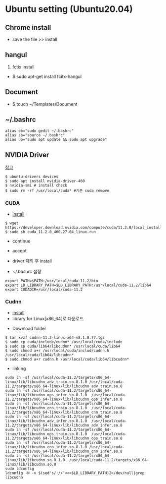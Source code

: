 # Ubuntu setting (Ubuntu20.04)
## Chrome install
- save the file >> install
## hangul
1. fctix install
- $ sudo apt-get install fcitx-hangul

## Document
- $ touch ~/Templates/Document 


## ~/.bashrc 
```
alias eb="sudo gedit ~/.bashrc"
alias sb="source ~/.bashrc"
alias up="sudo apt update && sudo apt upgrade"
```


## NVIDIA Driver
[참고](https://webnautes.tistory.com/1428)
```
$ ubuntu-drivers devices
$ sudo apt install nvidia-driver-460
$ nvidia-smi # install check
$ sudo rm -rf /usr/local/cuda* #기존 cuda remove
```

### CUDA 
- [install](https://developer.nvidia.com/cuda-11.2.0-download-archive?target_os=Linux&target_arch=x86_64&target_distro=Ubuntu&target_version=2004&target_type=runfilelocal)

```
$ wget https://developer.download.nvidia.com/compute/cuda/11.2.0/local_installers/cuda_11.2.0_460.27.04_linux.run
$ sudo sh cuda_11.2.0_460.27.04_linux.run
```
- continue
- accept
- driver 제외 후 install

- ~/.bashrc 설정
```
export PATH=$PATH:/usr/local/cuda-11.2/bin
export LD_LIBRARY_PATH=$LD_LIBRARY_PATH:/usr/local/cuda-11.2/lib64
export CUDADIR=/usr/local/cuda-11.2
```
### Cudnn
- [install](https://developer.nvidia.com/rdp/cudnn-archive)
- library for Linux[x86_64]로 다운로드

* Download folder 
```
$ tar xvzf cudnn-11.2-linux-x64-v8.1.0.77.tgz
$ sudo cp cuda/include/cudnn* /usr/local/cuda/include
$ sudo cp cuda/lib64/libcudnn* /usr/local/cuda/lib64
$ sudo chmod a+r /usr/local/cuda/includ/cudnn.h /usr/local/cuda/lib64/libcudnn*
$ sudo chmod a+r cudnn.h /usr/local/cuda/lib64/libcudnn*
```

* linking 
```
sudo ln -sf /usr/local/cuda-11.2/targets/x86_64-linux/lib/libcudnn_adv_train.so.8.1.0 /usr/local/cuda-11.2/targets/x86_64-linux/lib/libcudnn_adv_train.so.8
sudo ln -sf /usr/local/cuda-11.2/targets/x86_64-linux/lib/libcudnn_ops_infer.so.8.1.0  /usr/local/cuda-11.2/targets/x86_64-linux/lib/libcudnn_ops_infer.so.8
sudo ln -sf /usr/local/cuda-11.2/targets/x86_64-linux/lib/libcudnn_cnn_train.so.8.1.0  /usr/local/cuda-11.2/targets/x86_64-linux/lib/libcudnn_cnn_train.so.8
sudo ln -sf /usr/local/cuda-11.2/targets/x86_64-linux/lib/libcudnn_adv_infer.so.8.1.0  /usr/local/cuda-11.2/targets/x86_64-linux/lib/libcudnn_adv_infer.so.8
sudo ln -sf /usr/local/cuda-11.2/targets/x86_64-linux/lib/libcudnn_ops_train.so.8.1.0  /usr/local/cuda-11.2/targets/x86_64-linux/lib/libcudnn_ops_train.so.8
sudo ln -sf /usr/local/cuda-11.2/targets/x86_64-linux/lib/libcudnn_cnn_infer.so.8.1.0 /usr/local/cuda-11.2/targets/x86_64-linux/lib/libcudnn_cnn_infer.so.8
sudo ln -sf /usr/local/cuda-11.2/targets/x86_64-linux/lib/libcudnn.so.8.1.0  /usr/local/cuda-11.2/targets/x86_64-linux/lib/libcudnn.so.8
sudo ldconfig
ldconfig -N -v $(sed's/://'<<<$LD_LIBRARY_PATH)2>/dev/null|grep libcudnn
```
